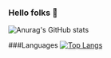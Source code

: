 ### Hello folks 👋

![Anurag's GitHub stats](https://github-readme-stats.vercel.app/api?username=sandrawangyx&show_icons=true)

###Languages
[![Top Langs](https://github-readme-stats.vercel.app/api/top-langs/?username=sandrawangyx&langs_count=8)](https://github.com/anuraghazra/github-readme-stats)
